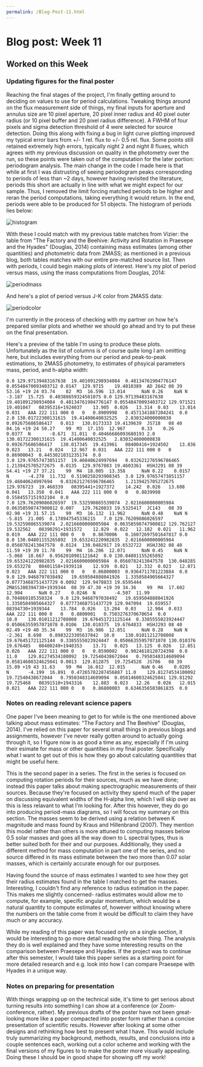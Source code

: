 ```yaml
---
permalink: /Blog-Post-11.html
---
```

# Blog post: Week 11

## Worked on this Week

### Updating figures for the final poster

Reaching the final stages of the project, I'm finally getting around to deciding on values to use for period calculations. Tweaking things around on the flux measurement side of things, my final inputs for aperture and annulus size are 10 pixel aperture, 20 pixel inner radius and 40 pixel outer radius (or 10 pixel buffer and 20 pixel radius difference). A FWHM of four pixels and sigma detection threshold of 4 were selected for source detection. Doing this along with fixing a bug in light curve plotting improved my typical error bars from +/- 1 rel. flux to +/- 0.5 rel. flux. Some points still retained extremely high errors, typically night 2 and night 8 fluxes, which agrees with my previous discussion on quality in the photometry over the run, so these points were taken out of the computation for the later portion: periodogram analysis. The main change in the code I made here is that while at first I was distrusting of seeing periodogram peaks corresponding to periods of less than ~2 days, however having revisited the literature, periods this short are actually in line with what we might expect for our sample. Thus, I removed the limit forcing matched periods to be higher and reran the period computations, taking everything it would return. In the end, periods were able to be produced for 51 objects. The histogram of periods lies below:

![histogram](histogram.png)

With these I could match with my previous table matches from Vizier: the table from "The Factory and the Beehive: Activity and Rotation in Praesepe and the Hyades" (Douglas, 2014) containing mass estimates (among other quantities) and photometric data from 2MASS; as mentioned in a previous blog, both tables matches with our entire pre-matched source list. Then with periods, I could begin making plots of interest. Here's my plot of period versus mass, using the mass computations from Douglas, 2014:

![periodmass](periodmass.png)

And here's a plot of period versus J-K color from 2MASS data:

![periodcolor](periodcolor.png)

I'm currently in the process of checking with my partner on how he's prepared similar plots and whether we should go ahead and try to put these on the final presentation.

Here's a preview of the table I'm using to produce these plots. Unfortunately as the list of columns is of course quite long I am omitting here, but includes everything from our period and peak-to-peak estimations, to 2MASS photometry, to estimates of phsyical parameters mass, period, and h-alpha width:
~~~
0.0	129.97139483167638	19.401091298934084	0.48134761904776147	0.05548470093403712	0.0147	129.9715	19.4010389	AD 2642	08 39 53.16	+19 24 03.74	82	M3	16.596	13.014		NaN	0.26	NaN	N		-3.187	15.725	0.40388659324501075	0.0	129.97139483167638	19.401091298934084	0.48134761904776147	0.05548470093403712	129.971521	19.401047	08395316+1924037	13.905	0.026	13.314	0.03	13.014	0.031	AAA	222	111	000	0	0	0.8909998	0.4571341887204241	0.0
2.0	130.01722300131615	19.41400640032525	2.830324000000838	0.092675686586417	0.013	130.0173333	19.4139639	JS718	08 40 04.16	+19 24 50.27	99	M3	17.155	12.967		0.33	0.26	0.0377	N		-8.671	31.011	0.40466686093680193	2.0	130.01722300131615	19.41400640032525	2.830324000000838	0.092675686586417	130.017345	19.413961	08400416+1924502	13.836	0.023	13.21	0.024	12.967	0.031	AAA	222	111	000	0	0	0.86900043	0.4453021031235174	0.0
3.0	129.97657473851157	19.46040624997694	0.032621276596786465	1.2139425705272675	0.0135	129.9767083	19.4603361	HSHJ291	08 39 54.41	+19 27 37.21	99	M4	18.005	13.358		NaN	0.22	0.0157	N		-4.278	11.732	0.5190258293908345	3.0	129.97657473851157	19.46040624997694	0.032621276596786465	1.2139425705272675	129.976723	19.460339	08395441+1927372	14.242	0.026	13.608	0.041	13.358	0.041	AAA	222	111	000	0	0	0.8839998	0.5584557151932104	0.0
7.0	129.76209086026597	19.532590865539074	2.0216600000005984	0.06358598747900812	0.007	129.7620833	19.5325417	JC143	08 39 02.90	+19 31 57.15	99	M3	16.132	11.962		NaN	0.48	NaN	N		-5.815	21.005	0.178947545336215	7.0	129.76209086026597	19.532590865539074	2.0216600000005984	0.06358598747900812	129.762127	19.532562	08390291+1931572	12.829	0.022	12.182	0.021	11.962	0.019	AAA	222	111	000	0	0	0.8670006	0.16072697501647817	0.0
8.0	130.04801155265892	19.653241220982835	2.0216600000005984	0.0560782413047578	0.0124	130.0482917	19.6532722	HSHJ302	08 40 11.59	+19 39 11.78	99	M4	16.206	12.071		NaN	0.45	NaN	N		-5.068	18.667	0.9562010981121642	8.0	130.04801155265892	19.653241220982835	2.0216600000005984	0.0560782413047578	130.048285	19.653278	08401158+1939118	12.939	0.021	12.332	0.023	12.071	0.023	AAA	222	111	000	0	0	0.86800003	0.9364711781223884	0.0
9.0	129.9468797038492	19.659504888041926	1.3350584905664327	0.07773468751437729	0.0092	129.9470833	19.6595444	2MASSJ08394730+1939344	08 39 47.30	+19 39 34.36	99	M4	17.602	12.904		NaN	0.27	0.0246	N		-4.507	11.99	0.704869105350324	9.0	129.9468797038492	19.659504888041926	1.3350584905664327	0.07773468751437729	129.947094	19.659557	08394730+1939344	13.784	0.026	13.204	0.03	12.904	0.033	AAA	222	111	000	0	0	0.8800001	0.7503276370670654	0.0
10.0	130.01011212708008	19.676451721125144	0.3385555023924447	0.05066355957071078	0.0106	130.010375	19.6764833	HSHJ293	08 40 02.49	+19 40 35.34	99	M3	16.986	12.851		NaN	0.28	NaN	N		-2.361	8.698	0.8983223305637842	10.0	130.01011212708008	19.676451721125144	0.3385555023924447	0.05066355957071078	130.010376	19.676485	08400249+1940353	13.71	0.025	13.125	0.026	12.851	0.026	AAA	222	111	000	0	0	0.8590002	0.9024618120724398	0.0
11.0	129.81274534100092	19.72540438672044	0.7950348314609094	0.05814600324625041	0.0013	129.812875	19.7254528	JS706	08 39 15.09	+19 43 31.63	99	M4	16.012	12.015		NaN	0.46	0.0205	N		-4.199	16.891	0.47265782287456887	11.0	129.81274534100092	19.72540438672044	0.7950348314609094	0.05814600324625041	129.81292	19.725468	08391510+1943316	12.883	0.023	12.26	0.026	12.015	0.021	AAA	222	111	000	0	0	0.86800003	0.6346356503861835	0.0
~~~

### Notes on reading relevant science papers

One paper I've been meaning to get to for while is the one mentioned above talking about mass estimates: "The Factory and The Beehive" (Douglas, 2014). I've relied on this paper for several small things in previous blogs and assignments, however I've never really gotten around to actually going through it, so I figure now is as good a time as any, especially if I'm using their esimate for mass or other quantities in my final poster. Specifically what I want to get out of this is how they go about calculating quantities that might be useful here.


This is the second paper in a series. The first in the series is focused on computing rotation periods for their sources, much as we have done; instead this paper talks about making spectrographic measurements of their sources. Because they're focused on activity they spend much of the paper on discussing equivalent widths of the H-alpha line, which I will skip over as this is less relavant to what I'm looking for. After this however, they do go into producing period-mass diagrams, so I will focus my summary on this section. The masses seem to be derived using a relation between K magnitude and mass found by Kraus and Hillenbrand (2007). They mention this model rather than others is more attuned to computing masses below 0.5 solar masses and goes all the way down to L spectral types, thus is better suited both for their and our purposes. Additionally, they used a different method for mass computation in part one of the series, and no source differed in its mass estimate between the two more than 0.07 solar masses, which is certainly accurate enough for our purposes.

Having found the source of mass estimates I wanted to see how they got their radius estimates found in the table I matched to get the masses. Interesting, I couldn't find any reference to radius estimation in the paper. This makes me slightly concerned- radius estimates would allow me to compute, for example, specific angular momentum, which would be a natural quantity to compute estimates of, however without knowing where the numbers on the table come from it would be difficult to claim they have much or any accuracy.

While my reading of this paper was focused only on a single section, it would be interesting to go more detail reading the whole thing. The analysis they do is well explained and they have some interesting results on the comparison between Praesepe and Hyades. If the project was to continue after this semester, I would take this paper series as a starting point for more detailed research and e.g. look into how I can compare Praesepe with Hyades in a unique way.

### Notes on preparing for presentation

With things wrapping up on the technical side, it's time to get serious about turning results into something I can show at a conference (or Zoom-conference, rather). My previous drafts of the poster have not been great- looking more like a paper compacted into poster form rather than a concise presentation of scientific results. However after looking at some other designs and rethinking how best to present what I have. This would include truly summarizing my background, methods, results, and conclusions into a couple sentences each, working out a color scheme and working with the final versions of my figures to to make the poster more visually appealing. Doing these I should be in good shape for showing off my work!
